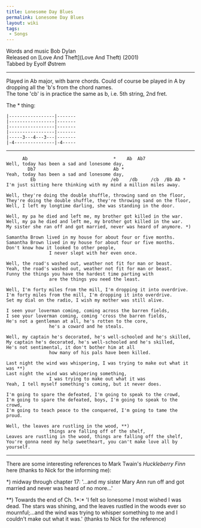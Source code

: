 ```yaml
---
title: Lonesome Day Blues
permalink: Lonesome Day Blues
layout: wiki
tags:
 - Songs
---
```


Words and music Bob Dylan  
Released on [Love And Theft](Love And Theft) (2001)  
Tabbed by Eyolf Østrem

* * * * *

Played in Ab major, with barre chords. Could of course be played in A by
dropping all the 'b's from the chord names.  
The tone 'cb' is in practice the same as b, i.e. 5th string, 2nd fret.

The \* thing:

    |-----------------|-------
    |-----------------|-------
    |-----------------|-------
    |-----------------|-------
    |-----3---4---3---|-------
    |-4---------------|-4-----

* * * * *

          Ab                                *    Ab  Ab7
    Well, today has been a sad and lonesome day,
            Db7                             Ab *
    Yeah, today has been a sad and lonesome day,
             Eb                            /eb    /db     /cb  /Bb Ab *
    I'm just sitting here thinking with my mind a million miles away.

    Well, they're doing the double shuffle, throwing sand on the floor,
    They're doing the double shuffle, they're throwing sand on the floor,
    Well, I left my longtime darling, she was standing in the door.

    Well, my pa he died and left me, my brother got killed in the war.
    Well, my pa he died and left me, my brother got killed in the war.
    My sister she ran off and got married, never was heard of anymore. *)

    Samantha Brown lived in my house for about four or five months.
    Samantha Brown lived in my house for about four or five months.
    Don't know how it looked to other people,
                    I never slept with her even once.

    Well, the road's washed out, weather not fit for man or beast.
    Yeah, the road's washed out, weather not fit for man or beast.
    Funny the things you have the hardest time parting with
                    are the things you need the least.

    Well, I'm forty miles from the mill, I'm dropping it into overdrive.
    I'm forty miles from the mill, I'm dropping it into overdrive.
    Set my dial on the radio, I wish my mother was still alive.

    I seen your loverman coming, coming across the barren fields,
    I see your loverman coming, coming 'cross the barren fields,
    He's not a gentleman at all, he's rotten to the core,
                    he's a coward and he steals.

    Well, my captain he's decorated, he's well-schooled and he's skilled,
    My captain he's decorated, he's well-schooled and he's skilled,
    He's not sentimental, it don't bother him at all
                    how many of his pals have been killed.

    Last night the wind was whispering, I was trying to make out what it was **)
    Last night the wind was whispering something,
                    I was trying to make out what it was
    Yeah, I tell myself something's coming, but it never does.

    I'm going to spare the defeated, I'm going to speak to the crowd,
    I'm going to spare the defeated, boys, I'm going to speak to the crowd,
    I'm going to teach peace to the conquered, I'm going to tame the proud.

    Well, the leaves are rustling in the wood, **)
                    things are falling off of the shelf,
    Leaves are rustling in the wood, things are falling off the shelf,
    You're gonna need my help sweetheart, you can't make love all by yourself.

* * * * *

There are some interesting references to Mark Twain's *Huckleberry Finn*
here (thanks to Nick for the informing me):

\*) midway through chapter 17: '...and my sister Mary Ann run off and
got married and never was heard of no more...'

\*\*) Towards the end of Ch. 1*:* 'I felt so lonesome I most wished I
was dead. The stars was shining, and the leaves rustled in the woods
ever so mournful;...and the wind was trying to whisper something to me
and I couldn't make out what it was.' (thanks to Nick for the reference)
